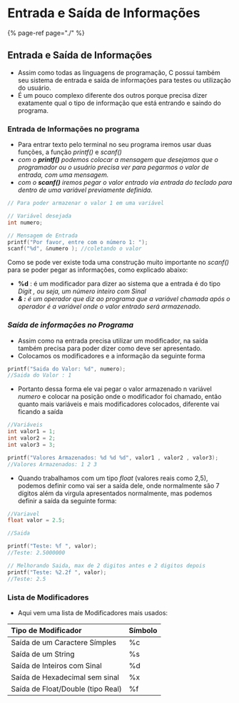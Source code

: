 # Entrada e Saída de Informações

{% page-ref page="./" %}

## Entrada e Saída de Informações

* Assim como todas as linguagens de programação, C possui também seu sistema de entrada e saída de informações para testes ou utilização do usuário.
* É um pouco complexo diferente dos outros porque precisa dizer exatamente qual o tipo de informação que está entrando e saindo do programa.

### Entrada de Informações no programa

* Para entrar texto pelo terminal no seu programa iremos usar duas funções, a função _printf\(\)_ e _scanf\(\)_ 
* _com o **printf\(\)** podemos colocar a mensagem que desejamos que o programador ou o usuário precisa ver para pegarmos o valor de entrada, com uma mensagem._
* _com o **scanf\(\)** iremos pegar o valor entrado via entrada do teclado para dentro de uma variável previamente definida._

```c
// Para poder armazenar o valor 1 em uma variável

// Variável desejada
int numero;

// Mensagem de Entrada
printf("Por favor, entre com o número 1: ");
scanf("%d", &numero ); //coletando o valor
```

Como se pode ver existe toda uma construção muito importante no _scanf\(\)_ para se poder pegar as informações, como explicado abaixo:

* **%d** : é um modificador para dizer ao sistema que a entrada é do tipo _Digit , ou seja, um número inteiro com Sinal_
* _**& :** é um operador que diz ao programa que a variável chamada após o operador é a variável onde o valor entrado será armazenado._

### _Saída de informações no Programa_

* Assim como na entrada precisa utilizar um modificador, na saída também precisa para poder dizer como deve ser apresentado.
* Colocamos os modificadores e a informação da seguinte forma

```c
printf("Saida do Valor: %d", numero);
//Saida do Valor : 1
```

* Portanto dessa forma ele vai pegar o valor armazenado n variável _numero_ e colocar na posição onde o modificador foi chamado, então quanto mais variáveis e mais modificadores colocados, diferente vai ficando a saída

```c
//Variáveis
int valor1 = 1;
int valor2 = 2;
int valor3 = 3;

printf("Valores Armazenados: %d %d %d", valor1 , valor2 , valor3);
//Valores Armazenados: 1 2 3
```

* Quando trabalhamos com um tipo _float_ \(valores reais como 2,5\), podemos definir como vai ser a  saída dele, onde normalmente são 7 dígitos além da virgula apresentados normalmente, mas podemos definir a saída da seguinte forma:

```c
//Variavel
float valor = 2.5;

//Saida

printf("Teste: %f ", valor);
//Teste: 2.5000000

// Melhorando Saida, max de 2 digitos antes e 2 digitos depois
printf("Teste: %2.2f ", valor);
//Teste: 2.5
```

### Lista de Modificadores

* Aqui vem uma lista de Modificadores mais usados:

| Tipo de Modificador | Símbolo |
| :--- | :--- |
| Saída de um Caractere Símples | %c |
| Saída de um String | %s |
| Saída de Inteiros com Sinal | %d |
| Saída de Hexadecimal sem sinal | %x |
| Saída de Float/Double \(tipo Real\) | %f |



